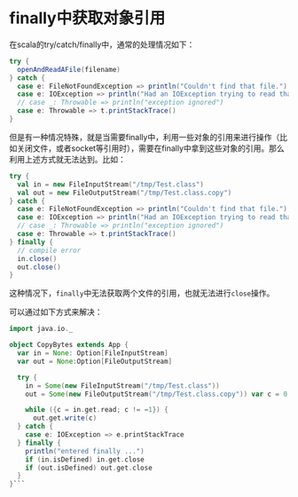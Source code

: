 
# finally中获取对象引用

在scala的try/catch/finally中，通常的处理情况如下：

```scala
try { 
  openAndReadAFile(filename)} catch {  case e: FileNotFoundException => println("Couldn't find that file.")  case e: IOException => println("Had an IOException trying to read that file")
  // case _: Throwable => println("exception ignored")
  case e: Throwable => t.printStackTrace()}
```

但是有一种情况特殊，就是当需要finally中，利用一些对象的引用来进行操作（比如关闭文件，或者socket等引用时），需要在finally中拿到这些对象的引用。那么利用上述方式就无法达到。比如：

```scala
try { 
  val in = new FileInputStream("/tmp/Test.class")
  val out = new FileOutputStream("/tmp/Test.class.copy")} catch {  case e: FileNotFoundException => println("Couldn't find that file.")  case e: IOException => println("Had an IOException trying to read that file")
  // case _: Throwable => println("exception ignored")
  case e: Throwable => t.printStackTrace()} finally {
  // compile error
  in.close()
  out.close()
}
```

这种情况下，`finally`中无法获取两个文件的引用，也就无法进行`close`操作。

可以通过如下方式来解决：

```scala
import java.io._
object CopyBytes extends App {  var in = None: Option[FileInputStream] 
  var out = None:Option[FileOutputStream]  try {    in = Some(new FileInputStream("/tmp/Test.class"))    out = Some(new FileOutputStream("/tmp/Test.class.copy")) var c = 0    while ({c = in.get.read; c != −1}) {
      out.get.write(c)
  } catch {    case e: IOException => e.printStackTrace
  } finally {    println("entered finally ...") 
    if (in.isDefined) in.get.close 
    if (out.isDefined) out.get.close
  } 
}```
